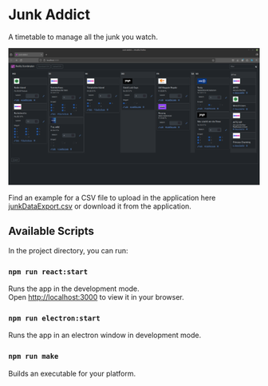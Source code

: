 # Junk Addict

A timetable to manage all the junk you watch.

![Screenshot of Application](./src/assets/JunkAddictScreenshot.png)

Find an example for a CSV file to upload in the application here [junkDataExport.csv](./src/data/junkDataExport_2024-10-03.csv) or download it from the application.

## Available Scripts

In the project directory, you can run:

### `npm run react:start`

Runs the app in the development mode.\
Open [http://localhost:3000](http://localhost:3000) to view it in your browser.

### `npm run electron:start`

Runs the app in an electron window in development mode.

### `npm run make`

Builds an executable for your platform.